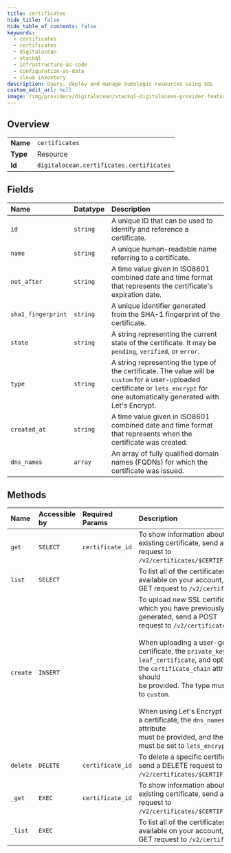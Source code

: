```yaml
---
title: certificates
hide_title: false
hide_table_of_contents: false
keywords:
  - certificates
  - certificates
  - digitalocean    
  - stackql
  - infrastructure-as-code
  - configuration-as-data
  - cloud inventory
description: Query, deploy and manage Sumologic resources using SQL
custom_edit_url: null
image: /img/providers/digitalocean/stackql-digitalocean-provider-featured-image.png
---
```

  
    

## Overview
<table><tbody>
<tr><td><b>Name</b></td><td><code>certificates</code></td></tr>
<tr><td><b>Type</b></td><td>Resource</td></tr>
<tr><td><b>Id</b></td><td><code>digitalocean.certificates.certificates</code></td></tr>
</tbody></table>

## Fields
| Name | Datatype | Description |
|:-----|:---------|:------------|
| `id` | `string` | A unique ID that can be used to identify and reference a certificate. |
| `name` | `string` | A unique human-readable name referring to a certificate. |
| `not_after` | `string` | A time value given in ISO8601 combined date and time format that represents the certificate's expiration date. |
| `sha1_fingerprint` | `string` | A unique identifier generated from the SHA-1 fingerprint of the certificate. |
| `state` | `string` | A string representing the current state of the certificate. It may be `pending`, `verified`, or `error`. |
| `type` | `string` | A string representing the type of the certificate. The value will be `custom` for a user-uploaded certificate or `lets_encrypt` for one automatically generated with Let's Encrypt. |
| `created_at` | `string` | A time value given in ISO8601 combined date and time format that represents when the certificate was created. |
| `dns_names` | `array` | An array of fully qualified domain names (FQDNs) for which the certificate was issued. |
## Methods
| Name | Accessible by | Required Params | Description |
|:-----|:--------------|:----------------|:------------|
| `get` | `SELECT` | `certificate_id` | To show information about an existing certificate, send a GET request to `/v2/certificates/$CERTIFICATE_ID`. |
| `list` | `SELECT` |  | To list all of the certificates available on your account, send a GET request to `/v2/certificates`. |
| `create` | `INSERT` |  | To upload new SSL certificate which you have previously generated, send a POST<br />request to `/v2/certificates`.<br /><br />When uploading a user-generated certificate, the `private_key`,<br />`leaf_certificate`, and optionally the `certificate_chain` attributes should<br />be provided. The type must be set to `custom`.<br /><br />When using Let's Encrypt to create a certificate, the `dns_names` attribute<br />must be provided, and the type must be set to `lets_encrypt`.<br /> |
| `delete` | `DELETE` | `certificate_id` | To delete a specific certificate, send a DELETE request to<br />`/v2/certificates/$CERTIFICATE_ID`.<br /> |
| `_get` | `EXEC` | `certificate_id` | To show information about an existing certificate, send a GET request to `/v2/certificates/$CERTIFICATE_ID`. |
| `_list` | `EXEC` |  | To list all of the certificates available on your account, send a GET request to `/v2/certificates`. |

